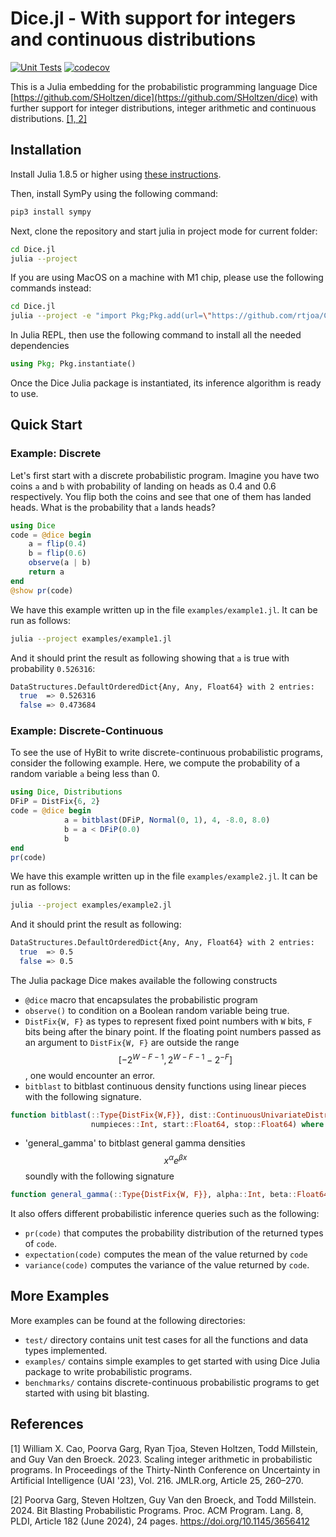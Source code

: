 # Dice.jl - With support for integers and continuous distributions

[![Unit Tests](https://github.com/Juice-jl/Dice.jl/workflows/Unit%20Tests/badge.svg)](https://github.com/Juice-jl/Dice.jl/actions?query=workflow%3A%22Unit+Tests%22+branch%3Amain)  [![codecov](https://codecov.io/gh/Juice-jl/Dice.jl/branch/main/graph/badge.svg)](https://codecov.io/gh/Juice-jl/Dice.jl)

This is a Julia embedding for the probabilistic programming language Dice [https://github.com/SHoltzen/dice](https://github.com/SHoltzen/dice) with further support for integer distributions, integer arithmetic and continuous distributions. [[1, 2]](#1)

## Installation

Install Julia 1.8.5 or higher using [these instructions](https://julialang.org/downloads/platform/).

Then, install SymPy using the following command:

```bash
pip3 install sympy
```

Next, clone the repository and start julia in project mode for current folder:

```bash
cd Dice.jl
julia --project
```

If you are using MacOS on a machine with M1 chip, please use the following commands instead:

```bash
cd Dice.jl
julia --project -e "import Pkg;Pkg.add(url=\"https://github.com/rtjoa/CUDD.jl.git\",rev=\"m1compat\")"
```

In Julia REPL, then use the following command to install all the needed dependencies

```julia
using Pkg; Pkg.instantiate()
```

Once the Dice Julia package is instantiated, its inference algorithm is ready to use.

## Quick Start

### Example: Discrete

Let's first start with a discrete probabilistic program. Imagine you have two coins `a` and `b` with probability of landing on heads as 0.4 and 0.6 respectively. You flip both the coins and see that one of them has landed heads. What is the probability that `a` lands heads?

```julia
using Dice
code = @dice begin
    a = flip(0.4)
    b = flip(0.6)
    observe(a | b)
    return a
end
@show pr(code)
```

We have this example written up in the file `examples/example1.jl`. It can be run as follows:

```bash
julia --project examples/example1.jl
```

And it should print the result as following showing that `a` is true with probability `0.526316`:

```bash
DataStructures.DefaultOrderedDict{Any, Any, Float64} with 2 entries:
  true  => 0.526316
  false => 0.473684
```

### Example: Discrete-Continuous

To see the use of HyBit to write discrete-continuous probabilistic programs, consider the following example. Here, we compute the probability of a random variable `a` being less than 0.

```julia
using Dice, Distributions
DFiP = DistFix{6, 2}
code = @dice begin
            a = bitblast(DFiP, Normal(0, 1), 4, -8.0, 8.0)
            b = a < DFiP(0.0)
            b
end
pr(code)
```

We have this example written up in the file `examples/example2.jl`. It can be run as follows:

```bash
julia --project examples/example2.jl
```

And it should print the result as following:

```bash
DataStructures.DefaultOrderedDict{Any, Any, Float64} with 2 entries:
  true  => 0.5
  false => 0.5
```

The Julia package Dice makes available the following constructs

* `@dice` macro that encapsulates the probabilistic program
* `observe()` to condition on a Boolean random variable being true.
* `DistFix{W, F}` as types to represent fixed point numbers with `W` bits, `F` bits being after the binary point. If the floating point numbers passed as an argument to `DistFix{W, F}` are outside the range $$[-2^{W - F - 1}, 2^{W - F - 1} - 2^{-F}]$$, one would encounter an error.
* `bitblast` to bitblast continuous density functions using linear pieces with the following signature.

```julia
function bitblast(::Type{DistFix{W,F}}, dist::ContinuousUnivariateDistribution, 
                  numpieces::Int, start::Float64, stop::Float64) where {W,F}
```

* 'general_gamma' to bitblast general gamma densities $$x^{\alpha}e^{\beta x}$$ soundly with the following signature

```julia
function general_gamma(::Type{DistFix{W, F}}, alpha::Int, beta::Float64, ll::Float64, ul::Float64) where {W, F}
```

It also offers different probabilistic inference queries such as the following:

* `pr(code)` that computes the probability distribution of the returned types of `code`.
* `expectation(code)` computes the mean of the value returned by `code`
* `variance(code)` computes the variance of the value returned by `code`.

## More Examples

More examples can be found at the following directories:

* `test/` directory contains unit test cases for all the functions and data types implemented.
* `examples/` contains simple examples to get started with using Dice Julia package to write probabilistic programs.
* `benchmarks/` contains discrete-continuous probabilistic programs to get started with using bit blasting.  

## References
<a id="1">[1]</a> 
William X. Cao, Poorva Garg, Ryan Tjoa, Steven Holtzen, Todd Millstein, and Guy Van den Broeck. 2023. Scaling integer arithmetic in probabilistic programs. In Proceedings of the Thirty-Ninth Conference on Uncertainty in Artificial Intelligence (UAI '23), Vol. 216. JMLR.org, Article 25, 260–270.

<a id="2">[2]</a>
Poorva Garg, Steven Holtzen, Guy Van den Broeck, and Todd Millstein. 2024. Bit Blasting Probabilistic Programs. Proc. ACM Program. Lang. 8, PLDI, Article 182 (June 2024), 24 pages. https://doi.org/10.1145/3656412